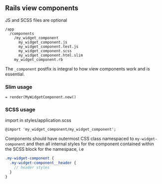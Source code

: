 ## Rails view components
JS and SCSS files are optional
```
/app
  /components
    /my_widget_component
      my_widget_component.js
      my_widget_component.test.js
      my_widget_component.scss
      my_widget_component.html.slim
    my_widget_component.rb
```

The `_component` postfix is integral to how view components work and is essential.

### Slim usage
`= render(MyWidgetComponent.new()`

### SCSS usage
import in styles/application.scss

`@import 'my_widget_component/my_widget_component';`

Components should have outermost CSS class namespaced to `my-widget-component` and then all internal styles for the component contained within the SCSS block for the namespace, i.e

```scss
.my-widget-component {
  .my-widget-component__header {
    // header styles
  }
}
```
